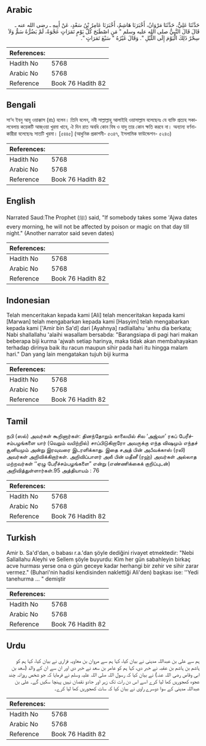 ## Arabic


<div dir="rtl" lang="ar" style={{fontSize:'larger',backgroundColor:'#f8f9fa',padding:20}}>
حَدَّثَنَا عَلِيٌّ، حَدَّثَنَا مَرْوَانُ، أَخْبَرَنَا هَاشِمٌ، أَخْبَرَنَا عَامِرُ بْنُ سَعْدٍ، عَنْ أَبِيهِ ـ رضى الله عنه ـ قَالَ قَالَ النَّبِيُّ صلى الله عليه وسلم ‏"‏ مَنِ اصْطَبَحَ كُلَّ يَوْمٍ تَمَرَاتٍ عَجْوَةً، لَمْ يَضُرُّهُ سَمٌّ وَلاَ سِحْرٌ ذَلِكَ الْيَوْمَ إِلَى اللَّيْلِ ‏"‏‏.‏ وَقَالَ غَيْرُهُ ‏"‏ سَبْعَ تَمَرَاتٍ ‏"‏‏.‏
</div>
<div style={{backgroundColor:'#f8f9fa',padding:20, marginBottom: 10}}><table> <thead> <tr> <th>References:</th> <th></th> </tr> </thead> <tbody><tr><td>Hadith No</td><td>5768</td></tr><tr><td>Arabic No</td><td>5768</td></tr><tr><td>Reference</td><td>Book 76 Hadith 82</td></tr></tbody></table></div>

## Bengali


<div dir="ltr" lang="bn" style={{fontSize:'larger',backgroundColor:'#f8f9fa',padding:20}}>
সা‘দ ইবনু আবূ ওয়াক্কাস (রাঃ) বলেন। তিনি বলেন, নবী সাল্লাল্লাহু আলাইহি ওয়াসাল্লাম বলেছেনঃ যে ব্যক্তি প্রত্যহ সকালবেলায় কয়েকটি আজ্ওয়া খুরমা খাবে, ঐ দিন রাত অবধি কোন বিষ ও যাদু তার কোন ক্ষতি করবে না। অন্যান্য বর্ণনাকারীরা বলেছেনঃ সাতটি খুরমা। [৫৪৪৫] (আধুনিক প্রকাশনী- ৫৩৪৭, ইসলামিক ফাউন্ডেশন- ৫২৪৩)
</div>
<div style={{backgroundColor:'#f8f9fa',padding:20, marginBottom: 10}}><table> <thead> <tr> <th>References:</th> <th></th> </tr> </thead> <tbody><tr><td>Hadith No</td><td>5768</td></tr><tr><td>Arabic No</td><td>5768</td></tr><tr><td>Reference</td><td>Book 76 Hadith 82</td></tr></tbody></table></div>

## English


<div dir="ltr" lang="en" style={{fontSize:'larger',backgroundColor:'#f8f9fa',padding:20}}>
Narrated Saud:The Prophet (ﷺ) said, "If somebody takes some 'Ajwa dates every morning, he will not be affected by poison or magic on that day till night." (Another narrator said seven dates)
</div>
<div style={{backgroundColor:'#f8f9fa',padding:20, marginBottom: 10}}><table> <thead> <tr> <th>References:</th> <th></th> </tr> </thead> <tbody><tr><td>Hadith No</td><td>5768</td></tr><tr><td>Arabic No</td><td>5768</td></tr><tr><td>Reference</td><td>Book 76 Hadith 82</td></tr></tbody></table></div>

## Indonesian


<div dir="ltr" lang="id" style={{fontSize:'larger',backgroundColor:'#f8f9fa',padding:20}}>
Telah menceritakan kepada kami [Ali] telah menceritakan kepada kami [Marwan] telah mengabarkan kepada kami [Hasyim] telah mengabarkan kepada kami ['Amir bin Sa'd] dari [Ayahnya] radliallahu 'anhu dia berkata; Nabi shallallahu 'alaihi wasallam bersabda: "Barangsiapa di pagi hari makan beberapa biji kurma 'ajwah setiap harinya, maka tidak akan membahayakan terhadap dirinya baik itu racun maupun sihir pada hari itu hingga malam hari." Dan yang lain mengatakan tujuh biji kurma
</div>
<div style={{backgroundColor:'#f8f9fa',padding:20, marginBottom: 10}}><table> <thead> <tr> <th>References:</th> <th></th> </tr> </thead> <tbody><tr><td>Hadith No</td><td>5768</td></tr><tr><td>Arabic No</td><td>5768</td></tr><tr><td>Reference</td><td>Book 76 Hadith 82</td></tr></tbody></table></div>

## Tamil


<div dir="ltr" lang="ta" style={{fontSize:'larger',backgroundColor:'#f8f9fa',padding:20}}>
நபி (ஸல்) அவர்கள் கூறினார்கள்: தினந்தோறும் காலையில் சில ‘அஜ்வா’ ரகப் பேரீச்சம்பழங்களை யார் (வெறும் வயிற்றில்) சாப்பிடுகிறாரோ அவருக்கு எந்த விஷமும் எந்தச் சூனியமும் அன்று இரவுவரை இடரளிக்காது. இதை சஅத் பின் அபீவக்காஸ் (ரலி) அவர்கள் அறிவிக்கிறார்கள். அறிவிப்பாளர் அலீ பின் மதீனீ (ரஹ்) அவர்கள் அல்லாத மற்றவர்கள் ‘‘ஏழு பேரீச்சம்பழங்களை” என்று (எண்ணிக்கைக் குறிப்புடன்) அறிவித்துள்ளார்கள்.95 அத்தியாயம் : 76
</div>
<div style={{backgroundColor:'#f8f9fa',padding:20, marginBottom: 10}}><table> <thead> <tr> <th>References:</th> <th></th> </tr> </thead> <tbody><tr><td>Hadith No</td><td>5768</td></tr><tr><td>Arabic No</td><td>5768</td></tr><tr><td>Reference</td><td>Book 76 Hadith 82</td></tr></tbody></table></div>

## Turkish


<div dir="ltr" lang="tr" style={{fontSize:'larger',backgroundColor:'#f8f9fa',padding:20}}>
Amir b. Sa'd'dan, o babası r.a.'dan şöyle dediğini rivayet etmektedir: "Nebi Sallallahu Aleyhi ve Sellem şöyle buyurdu: Kim her gün sabahleyin birkaç acve hurması yerse ona o gün geceye kadar herhangi bir zehir ve sihir zarar vermez." (Buhari'nin hadisi kendisinden naklettiği Ali'den) başkası ise: ''Yedi tanehurma ... " demiştir
</div>
<div style={{backgroundColor:'#f8f9fa',padding:20, marginBottom: 10}}><table> <thead> <tr> <th>References:</th> <th></th> </tr> </thead> <tbody><tr><td>Hadith No</td><td>5768</td></tr><tr><td>Arabic No</td><td>5768</td></tr><tr><td>Reference</td><td>Book 76 Hadith 82</td></tr></tbody></table></div>

## Urdu


<div dir="rtl" lang="ur" style={{fontSize:'larger',backgroundColor:'#f8f9fa',padding:20}}>
ہم سے علی بن عبداللہ مدینی نے بیان کیا، کہا ہم سے مروان بن معاویہ فزاری نے بیان کیا، کہا ہم کو ہاشم بن ہاشم بن عقبہ نے خبر دی، کہا ہم کو عامر بن سعد نے خبر دی اور ان سے ان کے والد (سعد بن ابی وقاص رضی اللہ عنہ) نے بیان کیا کہ رسول اللہ صلی اللہ علیہ وسلم نے فرمایا کہ جو شخص روزانہ چند عجوہ کھجوریں کھا لیا کرے اسے اس دن رات تک زہر اور جادو نقصان نہیں پہنچا سکیں گے۔ علی بن عبداللہ مدینی کے سوا دوسرے راوی نے بیان کیا کہ سات کھجوریں کھا لیا کرے۔
</div>
<div style={{backgroundColor:'#f8f9fa',padding:20, marginBottom: 10}}><table> <thead> <tr> <th>References:</th> <th></th> </tr> </thead> <tbody><tr><td>Hadith No</td><td>5768</td></tr><tr><td>Arabic No</td><td>5768</td></tr><tr><td>Reference</td><td>Book 76 Hadith 82</td></tr></tbody></table></div>